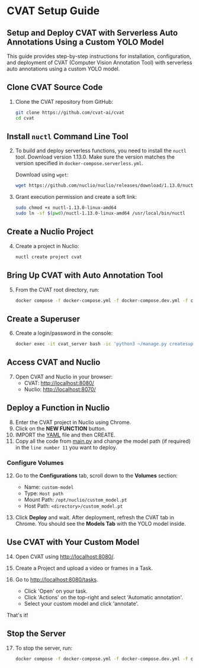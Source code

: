 # CVAT Setup Guide

## Setup and Deploy CVAT with Serverless Auto Annotations Using a Custom YOLO Model

This guide provides step-by-step instructions for installation, configuration, and deployment of CVAT (Computer Vision Annotation Tool) with serverless auto annotations using a custom YOLO model.

## Clone CVAT Source Code

1. Clone the CVAT repository from GitHub:
   ```sh
   git clone https://github.com/cvat-ai/cvat
   cd cvat
   ```

## Install `nuctl` Command Line Tool

2. To build and deploy serverless functions, you need to install the `nuctl` tool. Download version 1.13.0. Make sure the version matches the version specified in `docker-compose.serverless.yml`.

   Download using `wget`:
   ```sh
   wget https://github.com/nuclio/nuclio/releases/download/1.13.0/nuctl-1.13.0-linux-amd64
   ```

3. Grant execution permission and create a soft link:
   ```sh
   sudo chmod +x nuctl-1.13.0-linux-amd64
   sudo ln -sf $(pwd)/nuctl-1.13.0-linux-amd64 /usr/local/bin/nuctl
   ```

## Create a Nuclio Project

4. Create a project in Nuclio:
   ```sh
   nuctl create project cvat
   ```

## Bring Up CVAT with Auto Annotation Tool

5. From the CVAT root directory, run:
   ```sh
   docker compose -f docker-compose.yml -f docker-compose.dev.yml -f components/serverless/docker-compose.serverless.yml up -d --build
   ```

## Create a Superuser

6. Create a login/password in the console:
   ```sh
   docker exec -it cvat_server bash -ic 'python3 ~/manage.py createsuperuser'
   ```

## Access CVAT and Nuclio

7. Open CVAT and Nuclio in your browser:
   - CVAT: [http://localhost:8080/](http://localhost:8080/)
   - Nuclio: [http://localhost:8070/](http://localhost:8070/)

## Deploy a Function in Nuclio

8. Enter the CVAT project in Nuclio using Chrome.
9. Click on the **NEW FUNCTION** button.
10. IMPORT the [YAML](https://github.com/shahzaibkhan9/cvat-setup-with-auto-annotation/blob/main/function.yaml) file and then CREATE.
11. Copy all the code from [main.py](https://github.com/shahzaibkhan9/cvat-setup-with-auto-annotation/blob/main/main.py) and change the model path (if required) in the `line number 11` you want to deploy.

### Configure Volumes

12. Go to the **Configurations** tab, scroll down to the **Volumes** section:
    - Name: `custom-model`
    - Type: `Host path`
    - Mount Path: `/opt/nuclio/custom_model.pt`
    - Host Path: `<directory>/custom_model.pt`

13. Click **Deploy** and wait. After deployment, refresh the CVAT tab in Chrome. You should see the **Models Tab** with the YOLO model inside.

## Use CVAT with Your Custom Model

14. Open CVAT using [http://localhost:8080/](http://localhost:8080/).

15. Create a Project and upload a video or frames in a Task.

16. Go to [http://localhost:8080/tasks](http://localhost:8080/tasks).
    - Click 'Open' on your task.
    - Click 'Actions' on the top-right and select 'Automatic annotation'.
    - Select your custom model and click 'annotate'.

That's it!

## Stop the Server

17. To stop the server, run:
    ```sh
    docker compose -f docker-compose.yml -f docker-compose.dev.yml -f components/serverless/docker-compose.serverless.yml down
    ```